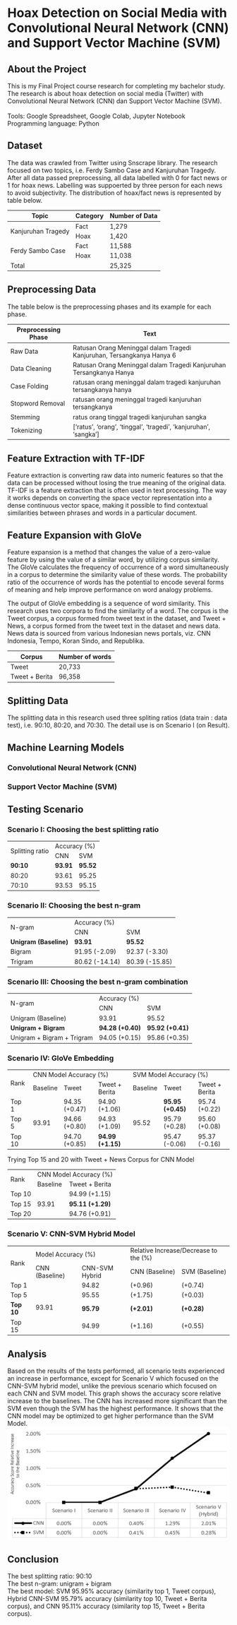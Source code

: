 # Hoax Detection on Social Media with Convolutional Neural Network (CNN) and Support Vector Machine (SVM)

## About the Project
This is my Final Project course research for completing my bachelor study. The research is about hoax detection on social media (Twitter) with Convolutional Neural Network (CNN) dan Support Vector Machine (SVM). </br></br>
Tools: Google Spreadsheet, Google Colab, Jupyter Notebook </br>
Programming language: Python

## Dataset
The data was crawled from Twitter using Snscrape library. The research focused on two topics, i.e. Ferdy Sambo Case and Kanjuruhan Tragedy. After all data passed preprocessing, all data labelled with 0 for fact news or 1 for hoax news. Labelling was suppoerted by three person for each news to avoid subjectivity. The distribution of hoax/fact news is represented by table below.

<table>
    <thead>
        <tr>
            <th>Topic</th>
            <th>Category</th>
            <th>Number of Data</th>
        </tr>
    </thead>
    <tbody>
        <tr>
            <td rowspan=2>Kanjuruhan Tragedy</td>
            <td>Fact</td>
            <td>1,279</td>
        </tr>
        <tr>
            <td>Hoax</td>
            <td>1,420</td>
        </tr>
        <tr>
            <td rowspan=2>Ferdy Sambo Case</td>
            <td>Fact</td>
            <td>11,588</td>
        </tr>
        <tr>
            <td>Hoax</td>
            <td>11,038</td>
        </tr>
        <tr>
            <td colspan=2>Total</td>
            <td>25,325</td>
        </tr>
    </tbody>
</table>

## Preprocessing Data
The table below is the preprocessing phases and its example for each phase.

<table>
    <thead>
        <tr>
            <th>Preprocessing Phase</th>
            <th>Text</th>
        </tr>
    </thead>
    <tbody>
        <tr>
            <td>Raw Data</td>
            <td>Ratusan Orang Meninggal dalam Tragedi Kanjuruhan, Tersangkanya Hanya 6</td>
        </tr>
        <tr>
            <td>Data Cleaning</td>
            <td>Ratusan Orang Meninggal dalam Tragedi Kanjuruhan Tersangkanya Hanya</td>
        </tr>
        <tr>
            <td>Case Folding</td>
            <td>ratusan orang meninggal dalam tragedi kanjuruhan tersangkanya hanya</td>
        </tr>
        <tr>
            <td>Stopword Removal</td>
            <td>ratusan orang meninggal tragedi kanjuruhan tersangkanya</td>
        </tr>
        <tr>
            <td>Stemming</td>
            <td>ratus orang tinggal tragedi kanjuruhan sangka</td>
        </tr>
        <tr>
            <td>Tokenizing</td>
            <td>[‘ratus’, ‘orang’, ‘tinggal’, ‘tragedi’, ‘kanjuruhan’, ‘sangka’]</td>
        </tr>
    </tbody>
</table>

## Feature Extraction with TF-IDF
Feature extraction is converting raw data into numeric features so that the data can be processed without losing the true meaning of the original data. TF-IDF is a feature  extraction that is often used in text processing. The way it works depends on converting the space vector representation into a dense continuous vector space, making it possible to find contextual similarities between phrases and words in a particular document.

## Feature Expansion with GloVe
Feature expansion is a method that changes the value of a zero-value feature by using the value of a similar word, by utilizing corpus similarity. The GloVe calculates the frequency of occurrence of a word simultaneously in a corpus to determine the similarity value of these words. The probability ratio of the occurrence of words has the potential to encode several forms of meaning and help improve performance on word analogy problems.</br>

The output of GloVe embedding is a sequence of word similarity. This research uses two corpora to find the similarity of a word. The corpus is the Tweet corpus, a corpus formed from tweet text in the dataset, and Tweet + News, a corpus formed from the tweet text in the dataset and news data. News data is sourced from various Indonesian news portals, viz. CNN Indonesia, Tempo, Koran Sindo, and Republika.

<table>
    <thead>
        <tr>
            <th>Corpus</th>
            <th>Number of words</th>
        </tr>
    </thead>
    <tbody>
        <tr>
            <td>Tweet</td>
            <td>20,733</td>
        </tr>
        <tr>
            <td>Tweet + Berita</td>
            <td>96,358</td>
        </tr>
    </tbody>
</table>

## Splitting Data
The splitting data in this research used three spliting ratios (data train : data test), i.e. 90:10, 80:20, and 70:30. The detail use is on Scenario I (on Result).

## Machine Learning Models

### Convolutional Neural Network (CNN)

### Support Vector Machine (SVM)


## Testing Scenario

### Scenario I: Choosing the best splitting ratio

<table>
 <tr>
  <td rowspan="2">Splitting ratio</td>
  <td colspan="2">Accuracy (%)</td>
 </tr>
 <tr>
  <td>CNN</td>
  <td>SVM</td>
 </tr>
 <tr>
  <td><strong>90:10</strong></td>
  <td><strong>93.91</strong></td>
  <td><strong>95.52</strong></td>
 </tr>
 <tr>
  <td>80:20</td>
  <td>93.61</td>
  <td>95.25</td>
 </tr>
 <tr>
  <td>70:10</td>
  <td>93.53</td>
  <td>95.15</td>
 </tr>
</table>

### Scenario II: Choosing the best n-gram

<table>
 <tr>
  <td rowspan="2">N-gram</td>
  <td colspan="2">Accuracy (%)</td>
 </tr>
 <tr>
  <td>CNN</td>
  <td>SVM</td>
 </tr>
 <tr>
  <td><strong>Unigram (Baseline)</strong></td>
  <td><strong>93.91</strong></td>
  <td><strong>95.52</strong></td>
 </tr>
 <tr>
  <td>Bigram</td>
  <td>91.95 (-2.09)</td>
  <td>92.37 (-3.30)</td>
 </tr>
 <tr>
  <td>Trigram</td>
  <td>80.62 (-14.14)</td>
  <td>80.39 (-15.85)</td>
 </tr>
</table>

### Scenario III: Choosing the best n-gram combination

<table>
 <tr>
  <td rowspan="2">N-gram</td>
  <td colspan="2">Accuracy (%)</td>
 </tr>
 <tr>
  <td>CNN</td>
  <td>SVM</td>
 </tr>
 <tr>
  <td>Unigram (Baseline)</td>
  <td>93.91</td>
  <td>95.52</td>
 </tr>
 <tr>
  <td><strong>Unigram + Bigram</strong></td>
  <td><strong>94.28 (+0.40)</strong></td>
  <td><strong>95.92 (+0.41)</strong></td>
 </tr>
 <tr>
  <td>Unigram + Bigram + Trigram</td>
  <td>94.05 (+0.15)</td>
  <td>95.86 (+0.35)</td>
 </tr>
</table>

### Scenario IV: GloVe Embedding

<table>
 <tr>
  <td rowspan="2">Rank</td>
  <td colspan="3">CNN Model Accuracy (%)</td>
  <td colspan="3">SVM Model Accuracy (%)</td>
 </tr>
 <tr>
  <td>Baseline</td>
  <td>Tweet</td>
  <td>Tweet + Berita</td>
  <td>Baseline</td>
  <td>Tweet</td>
  <td>Tweet + Berita</td>
 </tr>
 <tr>
  <td>Top 1</td>
  <td rowspan="3">93.91</td>
  <td>94.35 (+0.47)</td>
  <td>94.90 (+1.06)</td>
  <td rowspan="3">95.52</td>
  <td><strong>95.95 (+0.45)</strong></td>
  <td>95.74 (+0.22)</td>
 </tr>
 <tr>
  <td>Top 5</td>
  <td>94.66 (+0.80)</td>
  <td>94.93 (+1.09)</td>
  <td>95.79 (+0.28)</td>
  <td>95.60 (+0.08)</td>
 </tr>
 <tr>
  <td>Top 10</td>
  <td>94.70 (+0.85)</td>
  <td><strong>94.99 (+1.15)</strong></td>
  <td>95.47 (-0.06)</td>
  <td>95.37 (-0.16)</td>
 </tr>
</table>

Trying Top 15 and 20 with Tweet + News Corpus for CNN Model

<table>
 <tr>
  <td rowspan="2">Rank</td>
  <td colspan="3">CNN Model Accuracy (%)</td>
 </tr>
 <tr>
  <td>Baseline</td>
  <td>Tweet + Berita</td>
 </tr>
 <tr>
  <td>Top 10</td>
  <td rowspan="3">93.91</td>
  <td>94.99 (+1.15)</td>
 </tr>
 <tr>
  <td>Top 15</td>
     <td><strong>95.11 (+1.29)</strong></td>
 </tr>
 <tr>
  <td>Top 20</td>
  <td>94.76 (+0.91)</td>
 </tr>
</table>

### Scenario V: CNN-SVM Hybrid Model

<table>
 <tr>
  <td rowspan="2">Rank</td>
  <td colspan="2">Model Accuracy (%)</td>
  <td colspan="2">Relative Increase/Decrease to the (%)</td>
 </tr>
 <tr>
  <td>CNN (Baseline)</td>
  <td>CNN-SVM Hybrid</td>
  <td>CNN (Baseline)</td>
  <td>SVM (Baseline)</td>
 </tr>
 <tr>
  <td>Top 1</td>
  <td rowspan="4">93.91</td>
  <td>94.82</td>
  <td>(+0.96)</td>
  <td>(+0.74)</td>
 </tr>
 <tr>
  <td>Top 5</td>
   <td>95.55</td>
   <td>(+1.75)</td>
   <td>(+0.03)</td>
 </tr>
 <tr>
  <td><strong>Top 10</strong></td>
  <td><strong>95.79</strong></td>
  <td><strong>(+2.01)</strong></td>
  <td><strong>(+0.28)</strong></td>
 </tr>
 <tr>
  <td>Top 15</td>
  <td>94.99</td>
  <td>(+1.16)</td>
  <td>(+0.55)</td>
 </tr>
</table>

## Analysis

Based on the results of the tests performed, all scenario tests experienced an increase in performance, except for Scenario V which focused on the CNN-SVM hybrid model, unlike the previous scenario which focused on each CNN and SVM model. This graph shows the accuracy score relative increase to the baselines. The CNN has increased more significant than the SVM even though the SVM has the highest performance. It shows that the CNN model may be optimized to get higher performance than the SVM Model.
<img title="a title" alt="Alt text" src="graph.png"> 

## Conclusion
The best splitting ratio: 90:10 </br>
The best n-gram: unigram + bigram </br>
The best model: SVM 95.95% accuracy (similarity top 1, Tweet corpus), Hybrid CNN-SVM 95.79% accuracy (similarity top 10, Tweet + Berita corpus), and CNN 95.11% accuracy (similarity top 15, Tweet + Berita corpus).
